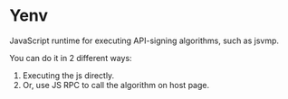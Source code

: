 # Yenv

JavaScript runtime for executing API-signing algorithms, such as jsvmp.

You can do it in 2 different ways:

1. Executing the js directly.
2. Or, use JS RPC to call the algorithm on host page.
